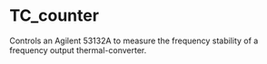 # TC_counter
Controls an Agilent 53132A to measure the frequency stability of a frequency output thermal-converter.
